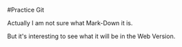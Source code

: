 #Practice Git

Actually I am not sure what Mark-Down it is.

But it's interesting to see what it will be in the Web Version.


